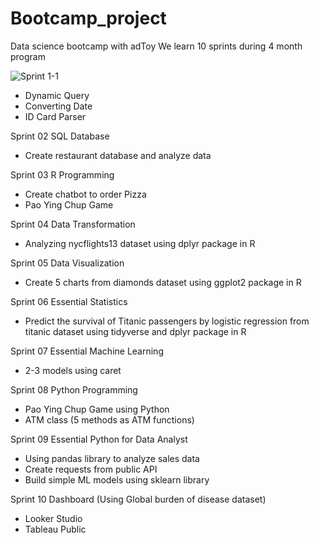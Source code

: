 # Bootcamp_project
Data science bootcamp with adToy
We learn 10 sprints during 4 month program

![Sprint 1-1](https://user-images.githubusercontent.com/123307926/214228623-53b3855b-5573-4e7b-9796-830719d2cf11.png)
- Dynamic Query
- Converting Date
- ID Card Parser

Sprint 02 SQL Database
- Create restaurant database and analyze data

Sprint 03 R Programming
- Create chatbot to order Pizza
- Pao Ying Chup Game

Sprint 04 Data Transformation
- Analyzing nycflights13 dataset using dplyr package in R

Sprint 05 Data Visualization
- Create 5 charts from diamonds dataset using ggplot2 package in R

Sprint 06 Essential Statistics
- Predict the survival of Titanic passengers by logistic regression from titanic dataset using tidyverse and dplyr package in R

Sprint 07 Essential Machine Learning
- 2-3 models using caret

Sprint 08 Python Programming
- Pao Ying Chup Game using Python
- ATM class (5 methods as ATM functions)

Sprint 09 Essential Python for Data Analyst
- Using pandas library to analyze sales data
- Create requests from public API
- Build simple ML models using sklearn library

Sprint 10 Dashboard (Using Global burden of disease dataset)
- Looker Studio 
- Tableau Public
